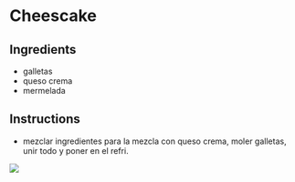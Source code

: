 # Cheescake
## Ingredients
* galletas
* queso crema
* mermelada
## Instructions
* mezclar ingredientes para la mezcla con queso crema, moler galletas, unir todo y poner en el refri.

![ ](https://www.paulinacocina.net/wp-content/uploads/2025/01/receta-de-cheesecake-1742898428-1200x900.jpg)
